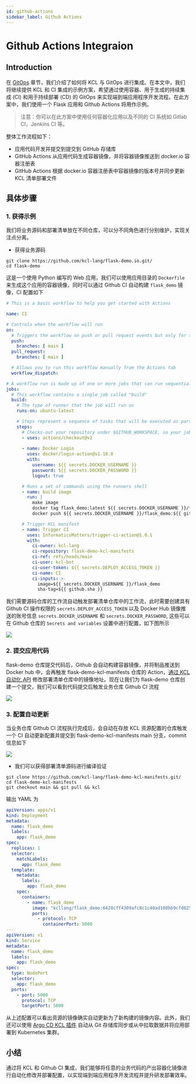 ```yaml
---
id: github-actions
sidebar_label: Github Actions
---
```

# Github Actions Integraion

## Introduction

在 [GitOps](/docs/user_docs/guides/gitops/1-quick-start.md) 章节，我们介绍了如何将 KCL 与 GitOps 进行集成。在本文中，我们将继续提供 KCL 和 CI 集成的示例方案，希望通过使用容器、用于生成的持续集成 (CI) 和用于持续部署 (CD) 的 GitOps 来实现端到端应用程序开发流程。在此方案中，我们使用一个 Flask 应用和 Github Actions 将用作示例。

> 注意：你可以在此方案中使用任何容器化应用以及不同的 CI 系统如 Gitlab CI，Jenkins CI 等。

整体工作流程如下：

+ 应用代码开发并提交到提交到 GitHub 存储库
+ GitHub Actions 从应用代码生成容器镜像，并将容器镜像推送到 docker.io 容器注册表
+ GitHub Actions 根据 docker.io 容器注册表中容器镜像的版本号并同步更新 KCL 清单部署文件

## 具体步骤

### 1. 获得示例

我们将业务源码和部署清单放在不同仓库，可以分不同角色进行分别维护，实现关注点分离。

+ 获得业务源码

```shell
git clone https://github.com/kcl-lang/flask-demo.io.git/
cd flask-demo
```

这是一个使用 Python 编写的 Web 应用，我们可以使用应用目录的 `Dockerfile` 来生成这个应用的容器镜像，同时可以通过 Github CI 自动构建 `flask_demo` 镜像，CI 配置如下

```yaml
# This is a basic workflow to help you get started with Actions

name: CI

# Controls when the workflow will run
on:
  # Triggers the workflow on push or pull request events but only for the main branch
  push:
    branches: [ main ]
  pull_request:
    branches: [ main ]

  # Allows you to run this workflow manually from the Actions tab
  workflow_dispatch:

# A workflow run is made up of one or more jobs that can run sequentially or in parallel
jobs:
  # This workflow contains a single job called "build"
  build:
    # The type of runner that the job will run on
    runs-on: ubuntu-latest

    # Steps represent a sequence of tasks that will be executed as part of the job
    steps:
      # Checks-out your repository under $GITHUB_WORKSPACE, so your job can access it
      - uses: actions/checkout@v2
      
      - name: Docker Login
        uses: docker/login-action@v1.10.0
        with:
          username: ${{ secrets.DOCKER_USERNAME }}
          password: ${{ secrets.DOCKER_PASSWORD }}
          logout: true

      # Runs a set of commands using the runners shell
      - name: build image
        run: |
          make image
          docker tag flask_demo:latest ${{ secrets.DOCKER_USERNAME }}/flask_demo:${{ github.sha }}
          docker push ${{ secrets.DOCKER_USERNAME }}/flask_demo:${{ github.sha }}

      # Trigger KCL manifest
      - name: Trigger CI
        uses: InformaticsMatters/trigger-ci-action@1.0.1
        with:
          ci-owner: kcl-lang
          ci-repository: flask-demo-kcl-manifests
          ci-ref: refs/heads/main
          ci-user: kcl-bot
          ci-user-token: ${{ secrets.DEPLOY_ACCESS_TOKEN }}
          ci-name: CI
          ci-inputs: >-
            image=${{ secrets.DOCKER_USERNAME }}/flask_demo
            sha-tag=${{ github.sha }}
```

我们需要源码仓库的工作流自动触发部署清单仓库中的工作流，此时需要创建具有 Github CI 操作权限的 `secrets.DEPLOY_ACCESS_TOKEN` 以及 Docker Hub 镜像推送的账号信息 `secrets.DOCKER_USERNAME` 和 `secrets.DOCKER_PASSWORD`, 这些可以在 Github 仓库的 `Secrets and variables` 设置中进行配置，如下图所示

![](/img/docs/user_docs/guides/ci-integration/github-secrets.png)

### 2. 提交应用代码

flask-demo 仓库提交代码后，Github 会自动构建容器镜像，并将制品推送到 Docker hub 中，会再触发 flask-demo-kcl-manifests 仓库的 Action，[通过 KCL 自动化 API](/docs/user_docs/guides/automation) 修改部署清单仓库中的镜像地址。现在让我们为 flask-demo 仓库创建一个提交，我们可以看到代码提交后触发业务仓库 Github CI 流程

![](/img/docs/user_docs/guides/ci-integration/app-ci.png)

### 3. 配置自动更新

当业务仓库 Github CI 流程执行完成后，会自动在存放 KCL 资源配置的仓库触发一个 CI 自动更新配置并提交到 flask-demo-kcl-manifests main 分支，commit 信息如下

![](/img/docs/user_docs/guides/ci-integration/image-auto-update.png)

+ 我们可以获得部署清单源码进行编译验证

```shell
git clone https://github.com/kcl-lang/flask-demo-kcl-manifests.git/
cd flask-demo-kcl-manifests
git checkout main && git pull && kcl
```

输出 YAML 为

```yaml
apiVersion: apps/v1
kind: Deployment
metadata:
  name: flask_demo
  labels:
    app: flask_demo
spec:
  replicas: 1
  selector:
    matchLabels:
      app: flask_demo
  template:
    metadata:
      labels:
        app: flask_demo
    spec:
      containers:
        - name: flask_demo
          image: "kcllang/flask_demo:6428cff4309afc8c1c40ad180bb9cfd82546be3e"
          ports:
            - protocol: TCP
              containerPort: 5000
---
apiVersion: v1
kind: Service
metadata:
  name: flask_demo
  labels:
    app: flask_demo
spec:
  type: NodePort
  selector:
    app: flask_demo
  ports:
    - port: 5000
      protocol: TCP
      targetPort: 5000
```

从上述配置可以看出资源的镜像确实自动更新为了新构建的镜像内容。此外，我们还可以使用 [Argo CD KCL 插件](/docs/user_docs/guides/gitops/1-quick-start.md) 自动从 Git 存储库同步或从中拉取数据并将应用部署到 Kubernetes 集群。

## 小结

通过将 KCL 和 Github CI 集成，我们能够将任意的业务代码的产出容器化镜像进行自动化修改并部署配置，以实现端到端应用程序开发流程并提升研发部署效率。
